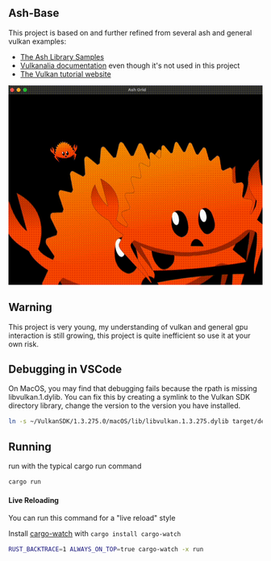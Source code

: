 ## Ash-Base

This project is based on and further refined from several ash and general vulkan examples:

* [The Ash Library Samples](https://github.com/ash-rs/ash/tree/660553c9184997c805c5a9f990395eab6d5e8dd4/ash-examples/src)
* [Vulkanalia documentation](https://kylemayes.github.io/vulkanalia/) even though it's not used in this project
* [The Vulkan tutorial website](https://vulkan-tutorial.com/)

![demo gif](docs/demo.gif)

## Warning

This project is very young, my understanding of vulkan and general gpu interaction is still growing, this project is quite inefficient so use it at your own risk.

## Debugging in VSCode

On MacOS, you may find that debugging fails because the rpath is missing libvulkan.1.dylib. You can fix this by creating a symlink to the Vulkan SDK directory library, change the version to the version you have installed.

```sh
ln -s ~/VulkanSDK/1.3.275.0/macOS/lib/libvulkan.1.3.275.dylib target/debug/libvulkan.1.dylib
```

## Running

run with the typical cargo run command

```sh
cargo run
```

#### Live Reloading

You can run this command for a "live reload" style

Install [cargo-watch](https://crates.io/crates/cargo-watch) with `cargo install cargo-watch`

```sh
RUST_BACKTRACE=1 ALWAYS_ON_TOP=true cargo-watch -x run
```
